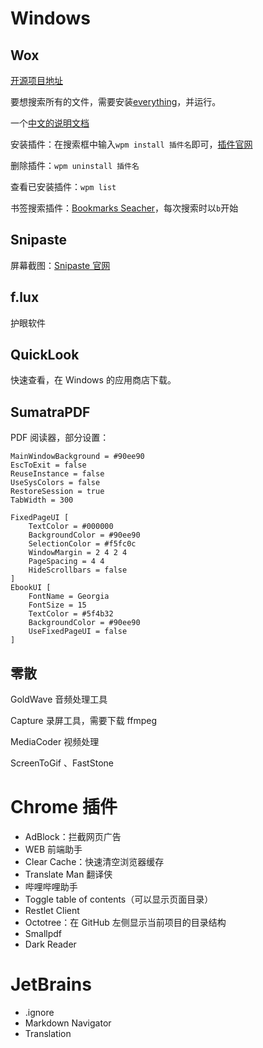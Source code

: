 # Windows

## Wox

[开源项目地址](https://github.com/Wox-launcher/Wox)

要想搜索所有的文件，需要安装[everything](https://www.voidtools.com/)，并运行。

一个[中文的说明文档](http://doc.wox.one/zh/basic/)

安装插件：在搜索框中输入`wpm install 插件名`即可，[插件官网](http://www.wox.one/plugin)

删除插件：`wpm uninstall 插件名`

查看已安装插件：`wpm list`

书签搜索插件：[Bookmarks Seacher](http://www.wox.one/#plugin/182/)，每次搜索时以`b`开始

## Snipaste

屏幕截图：[Snipaste 官网](https://zh.snipaste.com/)

## f.lux

护眼软件

## QuickLook

快速查看，在 Windows 的应用商店下载。

## SumatraPDF

PDF 阅读器，部分设置：

```jso
MainWindowBackground = #90ee90
EscToExit = false
ReuseInstance = false
UseSysColors = false
RestoreSession = true
TabWidth = 300

FixedPageUI [
	TextColor = #000000
	BackgroundColor = #90ee90
	SelectionColor = #f5fc0c
	WindowMargin = 2 4 2 4
	PageSpacing = 4 4
	HideScrollbars = false
]
EbookUI [
	FontName = Georgia
	FontSize = 15
	TextColor = #5f4b32
	BackgroundColor = #90ee90
	UseFixedPageUI = false
]
```

## 零散

GoldWave 音频处理工具

Capture 录屏工具，需要下载 ffmpeg

MediaCoder 视频处理

ScreenToGif 、FastStone 

# Chrome 插件

- AdBlock：拦截网页广告
- WEB 前端助手
- Clear Cache：快速清空浏览器缓存
- Translate Man 翻译侠
- 哔哩哔哩助手
- Toggle table of contents（可以显示页面目录）
- Restlet Client
- Octotree：在 GitHub 左侧显示当前项目的目录结构
- Smallpdf
- Dark Reader

# JetBrains

- .ignore
- Markdown Navigator
- Translation
